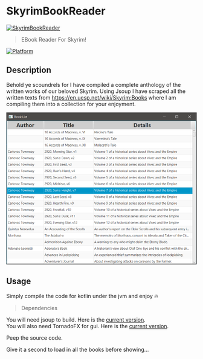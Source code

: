 # SkyrimBookReader
<a href="http://fvcproductions.com"><img src="https://i.ebayimg.com/images/i/123557296889-0-1/s-l1000.jpg" title="SkyrimBookReader" width=30%></a>  

 > EBook Reader For Skyrim!
 

[![Platform](https://img.shields.io/badge/language-kotlin-orange)](#) 

## Description

Behold ye scoundrels for I have compiled a complete anthology of the written works of our beloved Skyrim. Using Jsoup I have scraped all the written texts from https://en.uesp.net/wiki/Skyrim:Books where I am compiling them into a collection for your enjoyment. 

[![Skyrim Books](https://github.com/Cougargriff/SkyrimBookReader/blob/master/Screenshots/tableView.PNG)](#) 
## Usage
Simply compile the code for kotlin under the jvm and enjoy :fire:

> Dependencies 

You will need jsoup to build. Here is the <a href="https://jsoup.org/download">current version</a>.  
You will also need TornadoFX for gui. Here is the <a href="https://github.com/edvin/tornadofx">current version</a>.

Peep the source code.  

Give it a second to load in all the books before showing...

